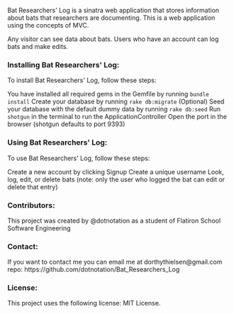 Bat Researchers' Log is a sinatra web application that stores information about bats that researchers are documenting. This is a web application using the concepts of MVC.

Any visitor can see data about bats. Users who have an account can log bats and make edits. 

<h3>Installing Bat Researchers' Log:</h3>
To install Bat Researchers' Log, follow these steps:

You have installed all required gems in the Gemfile by running `bundle install`
Create your database by running `rake db:migrate`
(Optional) Seed your database with the default dummy data by running `rake db:seed` 
Run `shotgun` in the terminal to run the ApplicationController
Open the port in the browser (shotgun defaults to port 9393)

<h3>Using Bat Researchers' Log:</h3>
To use Bat Researchers' Log, follow these steps:

Create a new account by clicking Signup
Create a unique username
Look, log, edit, or delete bats (note: only the user who logged the bat can edit or delete that entry)

<h3>Contributors:</h3>
This project was created by @dotnotation as a student of Flatiron School Software Engineering

<h3>Contact:</h3>
If you want to contact me you can email me at dorthythielsen@gmail.com
repo: https://github.com/dotnotation/Bat_Researchers_Log

<h3>License:</h3>
This project uses the following license: MIT License.